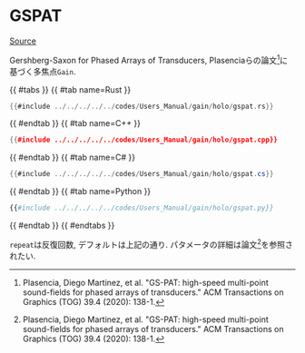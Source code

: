 # GSPAT
[Source](https://github.com/shinolab/autd3-rs/blob/v32.0.1/autd3-gain-holo/src/linear_synthesis/gspat.rs)

Gershberg-Saxon for Phased Arrays of Transducers, Plasenciaらの論文[^plasencia2020]に基づく多焦点`Gain`.

{{ #tabs }}
{{ #tab name=Rust }}
```rust
{{#include ../../../../../codes/Users_Manual/gain/holo/gspat.rs}}
```
{{ #endtab }}
{{ #tab name=C++ }}
```cpp
{{#include ../../../../../codes/Users_Manual/gain/holo/gspat.cpp}}
```
{{ #endtab }}
{{ #tab name=C# }}
```cs
{{#include ../../../../../codes/Users_Manual/gain/holo/gspat.cs}}
```
{{ #endtab }}
{{ #tab name=Python }}
```python
{{#include ../../../../../codes/Users_Manual/gain/holo/gspat.py}}
```
{{ #endtab }}
{{ #endtabs }}

`repeat`は反復回数, デフォルトは上記の通り.
パタメータの詳細は論文[^plasencia2020]を参照されたい.

[^plasencia2020]: Plasencia, Diego Martinez, et al. "GS-PAT: high-speed multi-point sound-fields for phased arrays of transducers." ACM Transactions on Graphics (TOG) 39.4 (2020): 138-1.
